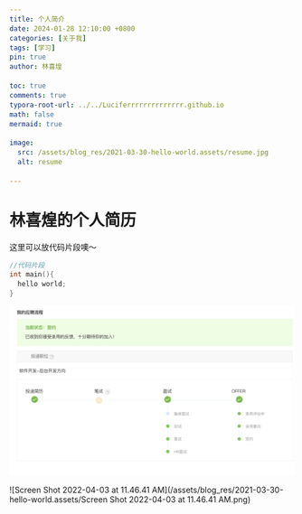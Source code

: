 ```yaml
---
title: 个人简介
date: 2024-01-28 12:10:00 +0800
categories: [关于我]
tags: [学习]
pin: true
author: 林喜煌

toc: true
comments: true
typora-root-url: ../../Luciferrrrrrrrrrrrrr.github.io
math: false
mermaid: true

image:
  src: /assets/blog_res/2021-03-30-hello-world.assets/resume.jpg
  alt: resume

---
```


# 林喜煌的个人简历


这里可以放代码片段噢～
```c++
//代码片段
int main(){
  hello world;
}
```

![image-20220327184021601](/assets/blog_res/2021-03-30-hello-world.assets/image-20220327184021601.png)

![Screen Shot 2022-04-03 at 11.46.41 AM](/assets/blog_res/2021-03-30-hello-world.assets/Screen Shot 2022-04-03 at 11.46.41 AM.png)

